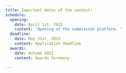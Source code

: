 ```yaml
---
title: Important dates of the contest!
schedule:
  opening:
    date: April 1st, 2022
    content: 'Opening of the submission platform. '
  deadline:
    date: May 31st, 2022
    content: Application deadline​
  awards:
    date: Autumn 2022
    content: Awards Ceremony

---
```

